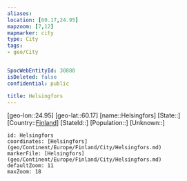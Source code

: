 ```yaml
---
aliases: 
location: [60.17,24.95]
mapzoom: [7,12] 
mapmarker: city 
type: City
tags:
- geo/City


SpocWebEntityId: 30880
isDeleted: false
confidential: public

title: Helsingfors
---
```

[geo-lon::24.95]
[geo-lat::60.17]
[name::Helsingfors]
[State::]
[Country::[Finland](geo/Continent/Europe/Finland.md)]
[StateId::]
[Population::]
[Unknown::]


```leaflet
id: Helsingfors
coordinates: [Helsingfors](geo/Continent/Europe/Finland/City/Helsingfors.md)
markerFile: [Helsingfors](geo/Continent/Europe/Finland/City/Helsingfors.md)
defaultZoom: 11 
maxZoom: 18
```


